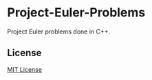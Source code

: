 Project-Euler-Problems
======================
Project Euler problems done in C++.

## License
[MIT License](LICENSE)

